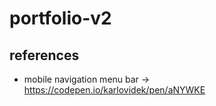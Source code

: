 # portfolio-v2

## references
<!-- TODO: remove references -->
- mobile navigation menu bar -> https://codepen.io/karlovidek/pen/aNYWKE